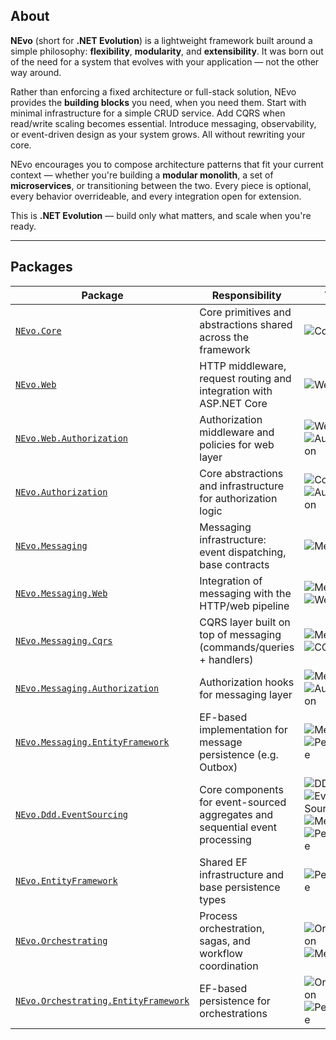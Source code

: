 ## About

**NEvo** (short for **.NET Evolution**) is a lightweight framework built around a simple philosophy: **flexibility**, **modularity**, and **extensibility**. It was born out of the need for a system that evolves with your application — not the other way around.

Rather than enforcing a fixed architecture or full-stack solution, NEvo provides the **building blocks** you need, when you need them. Start with minimal infrastructure for a simple CRUD service. Add CQRS when read/write scaling becomes essential. Introduce messaging, observability, or event-driven design as your system grows. All without rewriting your core.

NEvo encourages you to compose architecture patterns that fit your current context — whether you're building a **modular monolith**, a set of **microservices**, or transitioning between the two. Every piece is optional, every behavior overrideable, and every integration open for extension.

This is **.NET Evolution** — build only what matters, and scale when you're ready.

---

## Packages

| Package | Responsibility | Tags | Status |
|---------|----------------|------|--------|
| [`NEvo.Core`](src/NEvo.Core) | Core primitives and abstractions shared across the framework | ![Core](https://img.shields.io/badge/Core-blue) | Pre-Alpha |
| [`NEvo.Web`](src/NEvo.Web) | HTTP middleware, request routing and integration with ASP.NET Core | ![Web](https://img.shields.io/badge/Web-lightgrey) | Pre-Alpha |
| [`NEvo.Web.Authorization`](src/NEvo.Web.Authorization) | Authorization middleware and policies for web layer | ![Web](https://img.shields.io/badge/Web-lightgrey) ![Authorization](https://img.shields.io/badge/Authorization-orange) | Pre-Alpha |
| [`NEvo.Authorization`](src/NEvo.Authorization) | Core abstractions and infrastructure for authorization logic | ![Core](https://img.shields.io/badge/Core-blue) ![Authorization](https://img.shields.io/badge/Authorization-orange) | Pre-Alpha |
| [`NEvo.Messaging`](src/NEvo.Messaging) | Messaging infrastructure: event dispatching, base contracts | ![Messaging](https://img.shields.io/badge/Messaging-purple) | Pre-Alpha |
| [`NEvo.Messaging.Web`](src/NEvo.Messaging.Web) | Integration of messaging with the HTTP/web pipeline | ![Messaging](https://img.shields.io/badge/Messaging-purple) ![Web](https://img.shields.io/badge/Web-lightgrey) | Pre-Alpha |
| [`NEvo.Messaging.Cqrs`](src/NEvo.Messaging.Cqrs) | CQRS layer built on top of messaging (commands/queries + handlers) | ![Messaging](https://img.shields.io/badge/Messaging-purple) ![CQRS](https://img.shields.io/badge/CQRS-green) | Pre-Alpha |
| [`NEvo.Messaging.Authorization`](src/NEvo.Messaging.Authorization) | Authorization hooks for messaging layer | ![Messaging](https://img.shields.io/badge/Messaging-purple) ![Authorization](https://img.shields.io/badge/Authorization-orange) | In progress |
| [`NEvo.Messaging.EntityFramework`](src/NEvo.Messaging.EntityFramework) | EF-based implementation for message persistence (e.g. Outbox) | ![Messaging](https://img.shields.io/badge/Messaging-purple) ![Persistence](https://img.shields.io/badge/Persistence-brown) | In progress |
| [`NEvo.Ddd.EventSourcing`](src/NEvo.Ddd.EventSourcing) | Core components for event-sourced aggregates and sequential event processing | ![DDD](https://img.shields.io/badge/DDD-darkgreen) ![Event Sourcing](https://img.shields.io/badge/Event%20Sourcing-red) ![Messaging](https://img.shields.io/badge/Messaging-purple) ![Persistence](https://img.shields.io/badge/Persistence-brown) | In progress |
| [`NEvo.EntityFramework`](src/NEvo.EntityFramework) | Shared EF infrastructure and base persistence types | ![Persistence](https://img.shields.io/badge/Persistence-brown) | Pre-Alpha |
| [`NEvo.Orchestrating`](src/NEvo.Orchestrating) | Process orchestration, sagas, and workflow coordination | ![Orchestration](https://img.shields.io/badge/Orchestration-teal) ![Messaging](https://img.shields.io/badge/Messaging-purple) | In progress |
| [`NEvo.Orchestrating.EntityFramework`](src/NEvo.Orchestrating.EntityFramework) | EF-based persistence for orchestrations | ![Orchestration](https://img.shields.io/badge/Orchestration-teal) ![Persistence](https://img.shields.io/badge/Persistence-brown) | In progress |